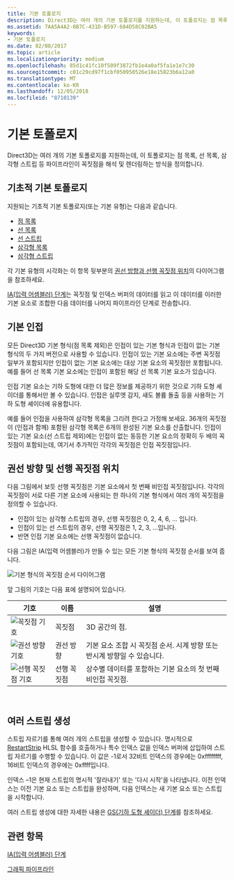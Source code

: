 ```yaml
---
title: 기본 토폴로지
description: Direct3D는 여러 개의 기본 토폴로지를 지원하는데, 이 토폴로지는 점 목록, 선 목록, 삼각형 스트립 등 파이프라인이 꼭짓점을 해석 및 렌더링하는 방식을 정의합니다.
ms.assetid: 7AA5A4A2-0B7C-431D-B597-684D58C02BA5
keywords:
- 기본 토폴로지
ms.date: 02/08/2017
ms.topic: article
ms.localizationpriority: medium
ms.openlocfilehash: 85d1c41fc10f509f3872fb1e4a0af5fa1e1e7c30
ms.sourcegitcommit: c01c29cd97f1cbf050950526e18e15823b6a12a0
ms.translationtype: MT
ms.contentlocale: ko-KR
ms.lasthandoff: 12/05/2018
ms.locfileid: "8710139"
---
```

# <a name="primitive-topologies"></a>기본 토폴로지


Direct3D는 여러 개의 기본 토폴로지를 지원하는데, 이 토폴로지는 점 목록, 선 목록, 삼각형 스트립 등 파이프라인이 꼭짓점을 해석 및 렌더링하는 방식을 정의합니다.

## <a name="span-idprimitivetypesspanspan-idprimitivetypesspanspan-idprimitivetypesspanbasic-primitive-topologies"></a><span id="Primitive_Types"></span><span id="primitive_types"></span><span id="PRIMITIVE_TYPES"></span>기초적 기본 토폴로지


지원되는 기초적 기본 토폴로지(또는 기본 유형)는 다음과 같습니다.

-   [점 목록](point-lists.md)
-   [선 목록](line-lists.md)
-   [선 스트립](line-strips.md)
-   [삼각형 목록](triangle-lists.md)
-   [삼각형 스트립](triangle-strips.md)

각 기본 유형의 시각화는 이 항목 뒷부분의 [권선 방향과 선행 꼭짓점 위치](#winding-direction-and-leading-vertex-positions)의 다이어그램을 참조하세요.

[IA(입력 어셈블러) 단계](input-assembler-stage--ia-.md)는 꼭짓점 및 인덱스 버퍼의 데이터를 읽고 이 데이터를 이러한 기본 요소로 조합한 다음 데이터를 나머지 파이프라인 단계로 전송합니다.

## <a name="span-idprimitiveadjacencyspanspan-idprimitiveadjacencyspanspan-idprimitiveadjacencyspanprimitive-adjacency"></a><span id="Primitive_Adjacency"></span><span id="primitive_adjacency"></span><span id="PRIMITIVE_ADJACENCY"></span>기본 인접


모든 Direct3D 기본 형식(점 목록 제외)은 인접이 있는 기본 형식과 인접이 없는 기본 형식의 두 가지 버전으로 사용할 수 있습니다. 인접이 있는 기본 요소에는 주변 꼭짓점 일부가 포함되지만 인접이 없는 기본 요소에는 대상 기본 요소의 꼭짓점만 포함됩니다. 예를 들어 선 목록 기본 요소에는 인접이 포함된 해당 선 목록 기본 요소가 있습니다.

인접 기본 요소는 기하 도형에 대한 더 많은 정보를 제공하기 위한 것으로 기하 도형 셰이더를 통해서만 볼 수 있습니다. 인접은 실루엣 감지, 섀도 볼륨 돌출 등을 사용하는 기하 도형 셰이더에 유용합니다.

예를 들어 인접을 사용하여 삼각형 목록을 그리려 한다고 가정해 보세요. 36개의 꼭짓점이 (인접과 함께) 포함된 삼각형 목록은 6개의 완성된 기본 요소를 산출합니다. 인접이 있는 기본 요소(선 스트립 제외)에는 인접이 없는 동등한 기본 요소의 정확히 두 배의 꼭짓점이 포함되는데, 여기서 추가적인 각각의 꼭짓점은 인접 꼭짓점입니다.

## <a name="span-idwindingdirectionandleadingvertexpositionsspanspan-idwindingdirectionandleadingvertexpositionsspanspan-idwindingdirectionandleadingvertexpositionsspanspan-idwinding-direction-and-leading-vertex-positionsspanwinding-direction-and-leading-vertex-positions"></a><span id="Winding_Direction_and_Leading_Vertex_Positions"></span><span id="winding_direction_and_leading_vertex_positions"></span><span id="WINDING_DIRECTION_AND_LEADING_VERTEX_POSITIONS"></span><span id="winding-direction-and-leading-vertex-positions"></span>권선 방향 및 선행 꼭짓점 위치


다음 그림에서 보듯 선행 꼭짓점은 기본 요소에서 첫 번째 비인접 꼭짓점입니다. 각각의 꼭짓점이 서로 다른 기본 요소에 사용되는 한 하나의 기본 형식에서 여러 개의 꼭짓점을 정의할 수 있습니다.

-   인접이 있는 삼각형 스트립의 경우, 선행 꼭짓점은 0, 2, 4, 6, ... 입니다.
-   인접이 있는 선 스트립의 경우, 선행 꼭짓점은 1, 2, 3, ...입니다.
-   반면 인접 기본 요소에는 선행 꼭짓점이 없습니다.

다음 그림은 IA(입력 어셈블러)가 만들 수 있는 모든 기본 형식의 꼭짓점 순서를 보여 줍니다.

![기본 형식의 꼭짓점 순서 다이어그램](images/d3d10-primitive-topologies.png)

앞 그림의 기호는 다음 표에 설명되어 있습니다.

| 기호                                                                                   | 이름              | 설명                                                                         |
|------------------------------------------------------------------------------------------|-------------------|-------------------------------------------------------------------------------------|
| ![꼭짓점 기호](images/d3d10-primitive-topologies-vertex.png)                     | 꼭짓점            | 3D 공간의 점.                                                                |
| ![권선 방향 기호](images/d3d10-primitive-topologies-winding-direction.png) | 권선 방향 | 기본 요소 조합 시 꼭짓점 순서. 시계 방향 또는 반시계 방향일 수 있습니다. |
| ![선행 꼭짓점 기호](images/d3d10-primitive-topologies-leading-vertex.png)       | 선행 꼭짓점    | 상수별 데이터를 포함하는 기본 요소의 첫 번째 비인접 꼭짓점.       |

 

## <a name="span-idgeneratingmultiplestripsspanspan-idgeneratingmultiplestripsspanspan-idgeneratingmultiplestripsspangenerating-multiple-strips"></a><span id="Generating_Multiple_Strips"></span><span id="generating_multiple_strips"></span><span id="GENERATING_MULTIPLE_STRIPS"></span>여러 스트립 생성


스트립 자르기를 통해 여러 개의 스트립을 생성할 수 있습니다. 명시적으로 [RestartStrip](https://msdn.microsoft.com/library/windows/desktop/bb509660) HLSL 함수를 호출하거나 특수 인덱스 값을 인덱스 버퍼에 삽입하여 스트립 자르기를 수행할 수 있습니다. 이 값은 -1로서 32비트 인덱스의 경우에는 0xffffffff, 16비트 인덱스의 경우에는 0xffff입니다.

인덱스 –1은 현재 스트립의 명시적 '잘라내기' 또는 '다시 시작'을 나타냅니다. 이전 인덱스는 이전 기본 요소 또는 스트립을 완성하며, 다음 인덱스는 새 기본 요소 또는 스트립을 시작합니다.

여러 스트립 생성에 대한 자세한 내용은 [GS(기하 도형 셰이더) 단계](geometry-shader-stage--gs-.md)를 참조하세요.

## <a name="span-idrelated-topicsspanrelated-topics"></a><span id="related-topics"></span>관련 항목


[IA(입력 어셈블러) 단계](input-assembler-stage--ia-.md)

[그래픽 파이프라인](graphics-pipeline.md)

 

 




